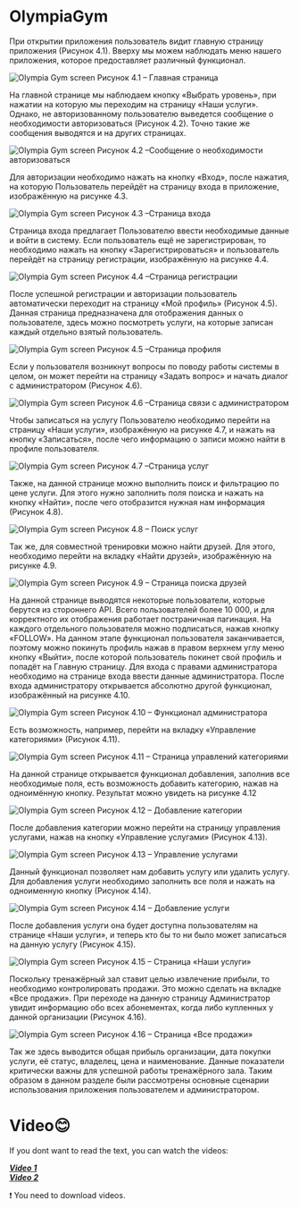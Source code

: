# OlympiaGym

При открытии приложения пользователь видит главную страницу приложения (Рисунок 4.1). Вверху мы можем наблюдать меню нашего приложения, которое предоставляет различный функционал. 

![Olympia Gym screen](https://raw.githubusercontent.com/HlebHarshkou2002/HlebHarshkou2002/main/assets/projects-screens/MoGo/Olympia-GYM-screen.png)
Рисунок 4.1 – Главная страница

На главной странице мы наблюдаем кнопку «Выбрать уровень», при нажатии на которую мы переходим на страницу «Наши услуги». Однако, не авторизованному пользователю выведется сообщение о необходимости авторизоваться (Рисунок 4.2). Точно такие же сообщения выводятся и на других страницах.

![Olympia Gym screen](https://raw.githubusercontent.com/HlebHarshkou2002/HlebHarshkou2002/main/assets/projects-screens/Olympia%20Gym/02.png)
Рисунок 4.2 –Сообщение о необходимости авторизоваться

Для авторизации необходимо нажать на кнопку «Вход», после нажатия, на которую Пользователь перейдёт на страницу входа в приложение, изображённую на рисунке 4.3.

![Olympia Gym screen](https://raw.githubusercontent.com/HlebHarshkou2002/HlebHarshkou2002/main/assets/projects-screens/Olympia%20Gym/03.png)
Рисунок 4.3 –Страница входа

Страница входа предлагает Пользователю ввести необходимые данные и войти в систему. Если пользователь ещё не зарегистрирован, то необходимо нажать на кнопку «Зарегистрироваться» и пользователь перейдёт на страницу регистрации, изображённую на рисунке 4.4.

![Olympia Gym screen](https://raw.githubusercontent.com/HlebHarshkou2002/HlebHarshkou2002/main/assets/projects-screens/Olympia%20Gym/04.png)
Рисунок 4.4 –Страница регистрации

После успешной регистрации и авторизации пользователь автоматически переходит на страницу «Мой профиль» (Рисунок 4.5). Данная страница предназначена для отображения данных о пользователе, здесь можно посмотреть услуги, на которые записан каждый отдельно взятый пользователь.

![Olympia Gym screen](https://raw.githubusercontent.com/HlebHarshkou2002/HlebHarshkou2002/main/assets/projects-screens/Olympia%20Gym/05.png)
Рисунок 4.5 –Страница профиля

Если у пользователя возникнут вопросы по поводу работы системы в целом, он может перейти на страницу «Задать вопрос» и начать диалог с администратором (Рисунок 4.6). 

![Olympia Gym screen](https://raw.githubusercontent.com/HlebHarshkou2002/HlebHarshkou2002/main/assets/projects-screens/Olympia%20Gym/06.png)
Рисунок 4.6 –Страница связи с администратором

Чтобы записаться на услугу Пользователю необходимо перейти на страницу «Наши услуги», изображённую на рисунке 4.7, и нажать на кнопку «Записаться», после чего информацию о записи можно найти в профиле пользователя.

![Olympia Gym screen](https://raw.githubusercontent.com/HlebHarshkou2002/HlebHarshkou2002/main/assets/projects-screens/Olympia%20Gym/07.png)
Рисунок 4.7 –Страница услуг

Также, на данной странице можно выполнить поиск и фильтрацию по цене услуги. Для этого нужно заполнить поля поиска и нажать на кнопку «Найти», после чего отобразится нужная нам информация (Рисунок 4.8).

![Olympia Gym screen](https://raw.githubusercontent.com/HlebHarshkou2002/HlebHarshkou2002/main/assets/projects-screens/Olympia%20Gym/08.png)
Рисунок 4.8 – Поиск услуг

Так же, для совместной тренировки можно найти друзей. Для этого, необходимо перейти на вкладку «Найти друзей», изображённую на рисунке 4.9.

![Olympia Gym screen](https://raw.githubusercontent.com/HlebHarshkou2002/HlebHarshkou2002/main/assets/projects-screens/Olympia%20Gym/09.png)
Рисунок 4.9 – Страница поиска друзей

На данной странице выводятся некоторые пользователи, которые берутся из стороннего API. Всего пользователей более 10 000, и для корректного их отображения работает постраничная пагинация. На каждого отдельного пользователя можно подписаться, нажав кнопку «FOLLOW». 
На данном этапе функционал пользователя заканчивается, поэтому можно покинуть профиль нажав в правом верхнем углу меню кнопку «Выйти», после которой пользователь покинет свой профиль и попадёт на Главную страницу.
Для входа с правами администратора необходимо на странице входа ввести данные администратора. После входа администратору открывается абсолютно другой функционал, изображённый на рисунке 4.10.

![Olympia Gym screen](https://raw.githubusercontent.com/HlebHarshkou2002/HlebHarshkou2002/main/assets/projects-screens/Olympia%20Gym/10.png)
 Рисунок 4.10 – Функционал администратора

Есть возможность, например, перейти на вкладку «Управление категориями» (Рисунок 4.11).

![Olympia Gym screen](https://raw.githubusercontent.com/HlebHarshkou2002/HlebHarshkou2002/main/assets/projects-screens/Olympia%20Gym/11.png)
Рисунок 4.11 – Страница управлений категориями

На данной странице открывается функционал добавления, заполнив все необходимые поля, есть возможность добавить категорию, нажав на одноимённую кнопку. Результат можно увидеть на рисунке 4.12

![Olympia Gym screen](https://raw.githubusercontent.com/HlebHarshkou2002/HlebHarshkou2002/main/assets/projects-screens/Olympia%20Gym/12.png)
Рисунок 4.12 – Добавление категории

После добавления категории можно перейти на страницу управления услугами, нажав на кнопку «Управление услугами» (Рисунок 4.13).

![Olympia Gym screen](https://raw.githubusercontent.com/HlebHarshkou2002/HlebHarshkou2002/main/assets/projects-screens/Olympia%20Gym/13.png)
Рисунок 4.13 – Управление услугами

Данный функционал позволяет нам добавить услугу или удалить услугу. Для добавления услуги необходимо заполнить все поля и нажать на одноименную кнопку (Рисунок 4.14).

![Olympia Gym screen](https://raw.githubusercontent.com/HlebHarshkou2002/HlebHarshkou2002/main/assets/projects-screens/Olympia%20Gym/14.png)
Рисунок 4.14 – Добавление услуги

После добавления услуги она будет доступна пользователям на странице «Наши услуги», и теперь кто бы то ни было может записаться на данную услугу (Рисунок 4.15). 

![Olympia Gym screen](https://raw.githubusercontent.com/HlebHarshkou2002/HlebHarshkou2002/main/assets/projects-screens/Olympia%20Gym/15.png)
Рисунок 4.15 – Страница «Наши услуги»

Поскольку тренажёрный зал ставит целью извлечение прибыли, то необходимо контролировать продажи. Это можно сделать на вкладке «Все продажи». При переходе на данную страницу Администратор увидит информацию обо всех абонементах, когда либо купленных у данной организации (Рисунок 4.16).

![Olympia Gym screen](https://raw.githubusercontent.com/HlebHarshkou2002/HlebHarshkou2002/main/assets/projects-screens/Olympia%20Gym/16.png)
Рисунок 4.16 – Страница «Все продажи»

Так же здесь выводится общая прибыль организации, дата покупки услуги, её статус, владелец, цена и наименование. Данные показатели критически важны для успешной работы тренажёрного зала.
Таким образом в данном разделе были рассмотрены основные сценарии использования приложения пользователем и администратором.

# Video😊

If you dont want to read the text, you can watch the videos: 

**_[Video 1](https://github.com/HlebHarshkou2002/HlebHarshkou2002/blob/main/assets/projects-screens/Olympia%20Gym/Video1.mp4)_**
<br> 
**_[Video 2](https://github.com/HlebHarshkou2002/HlebHarshkou2002/blob/main/assets/projects-screens/Olympia%20Gym/Video2.mp4)_** 

❗ You need to download videos.